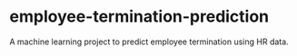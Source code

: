# employee-termination-prediction
A machine learning project to predict employee termination using HR data.
